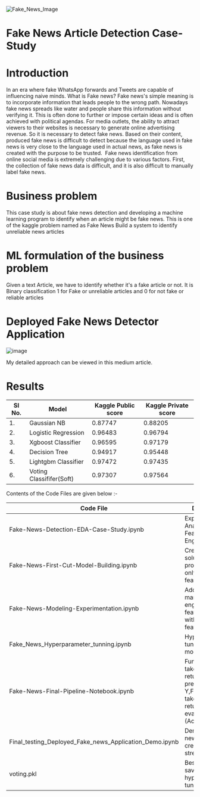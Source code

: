 ![Fake_News_Image](https://user-images.githubusercontent.com/92272579/171402715-33614ade-d967-471d-b030-5c453233cc56.png)

# Fake News Article Detection Case-Study
# Introduction

In an era where fake WhatsApp forwards and Tweets are capable of influencing naive minds.
What is Fake news?
Fake news's simple meaning is to incorporate information that leads people to the wrong path. Nowadays fake news spreads like water and people share this information without verifying it. This is often done to further or impose certain ideas and is often achieved with political agendas.
For media outlets, the ability to attract viewers to their websites is necessary to generate online advertising revenue. So it is necessary to detect fake news.
Based on their content, produced fake news is difficult to detect because the language used in fake news is very close to the language used in actual news, as fake news is created with the purpose to be trusted. 
Fake news identification from online social media is extremely challenging due to various factors. First, the collection of fake news data is difficult, and it is also difficult to manually label fake news.

# Business problem
This case study is about fake news detection and developing a machine learning program to identify when an article might be fake news.
This is one of the kaggle problem named as Fake News Build a system to identify unreliable news articles

# ML formulation of the business problem
Given a text Article, we have to identify whether it's a fake article or not.
It is Binary classification 1 for Fake or unreliable articles and 0 for not fake or reliable articles

# Deployed Fake News Detector Application

  ![image](https://user-images.githubusercontent.com/92272579/171403459-f495f5dd-5f30-4cab-98cd-63c63d22e78e.png)

My detailed approach can be viewed in this medium article.
# Results
| Sl No. | Model | Kaggle Public score | Kaggle Private score |
| - | --------------------- | ----------- |----------- |
| 1. | Gaussian NB | 0.87747 |0.88205
| 2. | Logistic Regression | 0.96483 |0.96794 
| 3. | Xgboost Classifier | 0.96595 |0.97179
| 4. | Decision Tree | 0.94917 |0.95448
| 5. | Lightgbm Classifier | 0.97472 |0.97435
| 6. | Voting Classififer(Soft) | 0.97307|0.97564

Contents of the Code Files are given below :-

| Code File | Description  | 
| ----  | --------- |
| Fake-News-Detection-EDA-Case-Study.ipynb    | Exploratory Data Analysis and Feature Engineering|
| Fake-News-First-Cut-Model-Building.ipynb    | Created first cut solution of problem using only text features|
| Fake-News-Modeling-Experimentation.ipynb    | Added 18 manually engineered features along with text features|
| Fake_News_Hyperparameter_tunning.ipynb   | Hyperparameter tunning of models|
| Fake-News-Final-Pipeline-Notebook.ipynb  | Function 1 - takes input X, returns prediction Y,Function 2 - takes input (X,Y) returns evaluation metric (Accuracy)|
| Final_testing_Deployed_Fake_news_Application_Demo.ipynb   | Demo of Fake news Application created using streamlit|
| voting.pkl   | Best Model saved after hypereparameter tunning|

